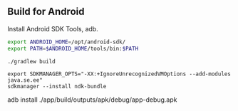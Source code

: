 ## Build for Android

Install Android SDK Tools, adb.

```sh
export ANDROID_HOME=/opt/android-sdk/
export PATH=$ANDROID_HOME/tools/bin:$PATH

./gradlew build
```

```
export SDKMANAGER_OPTS="-XX:+IgnoreUnrecognizedVMOptions --add-modules java.se.ee"
sdkmanager --install ndk-bundle
```

adb install  ./app/build/outputs/apk/debug/app-debug.apk
